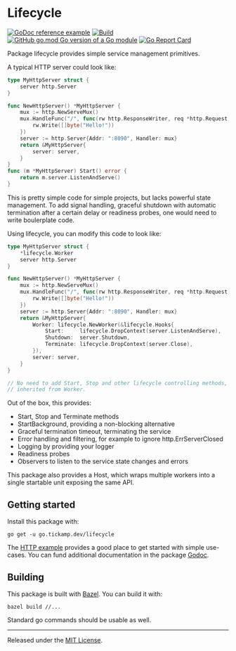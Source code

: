 # Lifecycle

[![GoDoc reference example](https://img.shields.io/badge/godoc-reference-blue.svg)](https://pkg.go.dev/go.tickamp.dev/lifecycle)
[![Build](https://github.com/tickamp/lifecycle/workflows/CI/badge.svg)](https://github.com/tickamp/lifecycle/actions?query=workflow%3ACI+branch%3Amaster)
[![GitHub go.mod Go version of a Go module](https://img.shields.io/github/go-mod/go-version/gomods/athens.svg)](https://github.com/tickamp/lifecycle)
[![Go Report Card](https://goreportcard.com/badge/go.tickamp.dev/lifecycle)](https://goreportcard.com/report/go.tickamp.dev/lifecycle)

Package lifecycle provides simple service management primitives.

A typical HTTP server could look like:

```go
type MyHttpServer struct {
    server http.Server
}

func NewHttpServer() *MyHttpServer {
    mux := http.NewServeMux()
    mux.HandleFunc("/", func(rw http.ResponseWriter, req *http.Request) {
        rw.Write([]byte("Hello!"))
    })
    server := http.Server{Addr: ":8090", Handler: mux}
    return &MyHttpServer{
        server: server,
    }
}
func (m *MyHttpServer) Start() error {
    return m.server.ListenAndServe()
}
```

This is pretty simple code for simple projects, but lacks powerful state
management. To add signal handling, graceful shutdown with automatic
termination after a certain delay or readiness probes, one would need to
write boulerplate code.

Using lifecycle, you can modify this code to look like:

```go
type MyHttpServer struct {
    *lifecycle.Worker
    server http.Server
}

func NewHttpServer() *MyHttpServer {
    mux := http.NewServeMux()
    mux.HandleFunc("/", func(rw http.ResponseWriter, req *http.Request) {
        rw.Write([]byte("Hello!"))
    })
    server := http.Server{Addr: ":8090", Handler: mux}
    return &MyHttpServer{
        Worker: lifecycle.NewWorker(&lifecycle.Hooks{
            Start:     lifecycle.DropContext(server.ListenAndServe),
            Shutdown:  server.Shutdown,
            Terminate: lifecycle.DropContext(server.Close),
        }),
        server: server,
    }
}

// No need to add Start, Stop and other lifecycle controlling methods, which are
// inherited from Worker.
```

Out of the box, this provides:

- Start, Stop and Terminate methods
- StartBackground, providing a non-blocking alternative
- Graceful termination timeout, terminating the service
- Error handling and filtering, for example to ignore http.ErrServerClosed
- Logging by providing your logger
- Readiness probes
- Observers to listen to the service state changes and errors

This package also provides a Host, which wraps multiple workers into a single
startable unit exposing the same API.

## Getting started

Install this package with:

```
go get -u go.tickamp.dev/lifecycle
```

The [HTTP example](https://github.com/tickamp/lifecycle/tree/master/examples/http) provides a good place to get started with simple use-cases. You can fund additional documentation in the package [Godoc](https://goreportcard.com/report/go.tickamp.dev/lifecycle).

## Building

This package is built with [Bazel](https://bazel.build). You can build it with:

```
bazel build //...
```

Standard go commands should be usable as well.

---

Released under the [MIT License](https://github.com/tickamp/lifecycle/blob/master/LICENSE).
